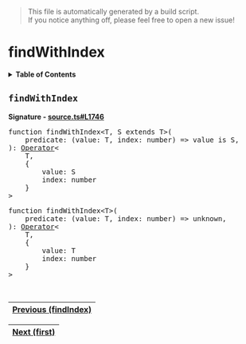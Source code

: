> This file is automatically generated by a build script.<br>If you notice anything off, please feel free to open a new issue!

# findWithIndex

<details><summary><b>Table of Contents</b></summary>

1. [<code>findWithIndex</code>](#findWithIndex)</details>

## <a name="findWithIndex"></a><code>findWithIndex</code>

<b>Signature - [source.ts#L1746](..\/..\/packages\/core\/src\/source.ts#L1746)</b>

<pre>function findWithIndex&lt;T, S extends T&gt;(<br>    predicate: (value: T, index: number) =&gt; value is S,<br>): <a href="000-Operator.md#Operator">Operator</a>&lt;<br>    T,<br>    {<br>        value: S<br>        index: number<br>    }<br>&gt;</pre>

<pre>function findWithIndex&lt;T&gt;(<br>    predicate: (value: T, index: number) =&gt; unknown,<br>): <a href="000-Operator.md#Operator">Operator</a>&lt;<br>    T,<br>    {<br>        value: T<br>        index: number<br>    }<br>&gt;</pre><br>

| [Previous \(findIndex\)](029-findIndex.md#readme) |
| --- |

<div align="right">

| [Next \(first\)](031-first.md#readme) |
| --- |
</div>
